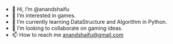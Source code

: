 - 👋 Hi, I’m @anandshaifu
- 👀 I’m interested in games.
- 🌱 I’m currently learning DataStructure and Algorithm in Python.
- 💞️ I’m looking to collaborate on gaming ideas.
- 📫 How to reach me anandshaifu@gmail.com

<!---
anandshaifu/anandshaifu is a ✨ special ✨ repository because its `README.md` (this file) appears on your GitHub profile.
You can click the Preview link to take a look at your changes.
--->
